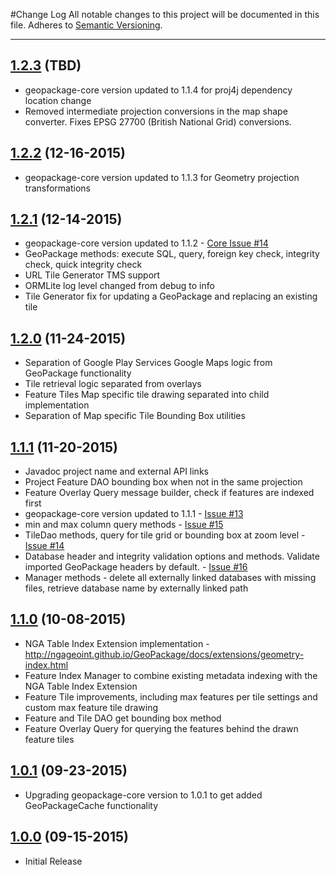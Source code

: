 #Change Log
All notable changes to this project will be documented in this file.
Adheres to [Semantic Versioning](http://semver.org/).

---

## [1.2.3](https://github.com/ngageoint/geopackage-android/releases/tag/1.2.3) (TBD)

* geopackage-core version updated to 1.1.4 for proj4j dependency location change
* Removed intermediate projection conversions in the map shape converter. Fixes EPSG 27700 (British National Grid) conversions.

## [1.2.2](https://github.com/ngageoint/geopackage-android/releases/tag/1.2.2) (12-16-2015)

* geopackage-core version updated to 1.1.3 for Geometry projection transformations

## [1.2.1](https://github.com/ngageoint/geopackage-android/releases/tag/1.2.1) (12-14-2015)

* geopackage-core version updated to 1.1.2 - [Core Issue #14](https://github.com/ngageoint/geopackage-core-java/issues/14)
* GeoPackage methods: execute SQL, query, foreign key check, integrity check, quick integrity check
* URL Tile Generator TMS support
* ORMLite log level changed from debug to info
* Tile Generator fix for updating a GeoPackage and replacing an existing tile

## [1.2.0](https://github.com/ngageoint/geopackage-android/releases/tag/1.2.0) (11-24-2015)

* Separation of Google Play Services Google Maps logic from GeoPackage functionality
* Tile retrieval logic separated from overlays
* Feature Tiles Map specific tile drawing separated into child implementation
* Separation of Map specific Tile Bounding Box utilities

## [1.1.1](https://github.com/ngageoint/geopackage-android/releases/tag/1.1.1) (11-20-2015)

* Javadoc project name and external API links
* Project Feature DAO bounding box when not in the same projection
* Feature Overlay Query message builder, check if features are indexed first
* geopackage-core version updated to 1.1.1 - [Issue #13](https://github.com/ngageoint/geopackage-android/issues/13)
* min and max column query methods - [Issue #15](https://github.com/ngageoint/geopackage-android/issues/15)
* TileDao methods, query for tile grid or bounding box at zoom level - [Issue #14](https://github.com/ngageoint/geopackage-android/issues/14)
* Database header and integrity validation options and methods. Validate imported GeoPackage headers by default. - [Issue #16](https://github.com/ngageoint/geopackage-android/issues/16)
* Manager methods - delete all externally linked databases with missing files, retrieve database name by externally linked path

## [1.1.0](https://github.com/ngageoint/geopackage-android/releases/tag/1.1.0) (10-08-2015)

* NGA Table Index Extension implementation - http://ngageoint.github.io/GeoPackage/docs/extensions/geometry-index.html
* Feature Index Manager to combine existing metadata indexing with the NGA Table Index Extension
* Feature Tile improvements, including max features per tile settings and custom max feature tile drawing
* Feature and Tile DAO get bounding box method
* Feature Overlay Query for querying the features behind the drawn feature tiles

## [1.0.1](https://github.com/ngageoint/geopackage-android/releases/tag/1.0.1) (09-23-2015)

* Upgrading geopackage-core version to 1.0.1 to get added GeoPackageCache functionality

## [1.0.0](https://github.com/ngageoint/geopackage-android/releases/tag/1.0.0) (09-15-2015)

* Initial Release
